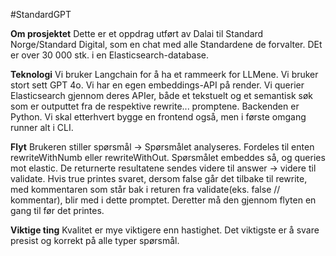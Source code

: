 #StandardGPT

**Om prosjektet**
Dette er et oppdrag utført av Dalai til Standard Norge/Standard Digital, som en chat med alle Standardene de forvalter. DEt er over 30 000 stk. i en Elasticsearch-database. 

**Teknologi**
Vi bruker Langchain for å ha et rammeerk for LLMene. Vi bruker stort sett GPT 4o. Vi har en egen embeddings-API på render. Vi querier Elasticsearch gjennom deres APIer, både et tekstuelt og et semantisk søk som er outputtet fra de respektive rewrite... promptene. Backenden er Python. Vi skal etterhvert bygge en frontend også, men i første omgang runner alt i CLI. 

**Flyt**
Brukeren stiller spørsmål -> Spørsmålet analyseres. Fordeles til enten rewriteWithNumb eller rewriteWithOut. Spørsmålet embeddes så, og queries mot elastic. De returnerte resultatene sendes videre til answer -> videre til validate. Hvis true printes svaret, dersom false går det tilbake til rewrite, med kommentaren som står bak i returen fra validate(eks. false // kommentar), blir med i dette promptet. Deretter må den gjennom flyten en gang til før det printes. 

**Viktige ting**
Kvalitet er mye viktigere enn hastighet. Det viktigste er å svare presist og korrekt på alle typer spørsmål.
